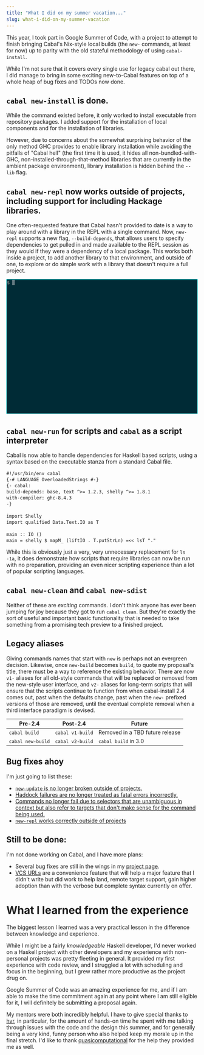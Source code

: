 ```yaml
---
title: "What I did on my summer vacation..."
slug: what-i-did-on-my-summer-vacation
---
```


This year, I took part in Google Summer of Code, with a project to attempt to finish bringing Cabal's Nix-style local builds (the `new-` commands, at least for now) up to parity with the old stateful methodology of using `cabal-install`.

While I'm not sure that it covers every single use for legacy cabal out there, I did manage to bring in some exciting new-to-Cabal features on top of a whole heap of bug fixes and TODOs now done.

## `cabal new-install` is done.
	
While the command existed before, it only worked to install executable from repository packages. I added support for the installation of local components and for the installation of libraries.

However, due to concerns about the somewhat surprising behavior of the only method GHC provides to enable library installation while avoiding the pitfalls of "Cabal hell" (the first time it is used, it hides all non-bundled-with-GHC, non-installed-through-that-method libraries that are currently in the ambient package environment), library installation is hidden behind the `--lib` flag.

## `cabal new-repl` now works outside of projects, including support for including Hackage libraries.

One often-requested feature that Cabal hasn't provided to date is a way to play around with a library in the REPL with a single command. Now, `new-repl` supports a new flag, `--build-depends`, that allows users to specify dependencies to get pulled in and made available to the REPL session as they would if they were a dependency of a local package. This works both inside a project, to add another library to that environment, and outside of one, to explore or do simple work with a library that doesn't require a full project.

![new-repl in use.](/static/img/posts/what-i-did-on-my-summer-vacation/new-repl-demo.gif)

## `cabal new-run` for scripts and `cabal` as a script interpreter

Cabal is now able to handle dependencies for Haskell based scripts, using a syntax based on the executable stanza from a standard Cabal file.


    #!/usr/bin/env cabal
    {-# LANGUAGE OverloadedStrings #-}
    {- cabal:
    build-depends: base, text ^>= 1.2.3, shelly ^>= 1.8.1
    with-compiler: ghc-8.4.3
    -}

    import Shelly
    import qualified Data.Text.IO as T

    main :: IO ()
    main = shelly $ mapM_ (liftIO . T.putStrLn) =<< lsT "."


While this is obviously just a very, very unnecessary replacement for `ls -1a`, it does demonstrate how scripts that require libraries can now be run with no preparation, providing an even nicer scripting experience than a lot of popular scripting languages. 

## `cabal new-clean` and `cabal new-sdist`

Neither of these are *exciting* commands. I don't think anyone has ever been jumping for joy because they got to run `cabal clean`. But they're exactly the sort of useful and important basic functionality that is needed to take something from a promising tech preview to a finished project.

## Legacy aliases

Giving commands names that start with `new` is perhaps not an evergreen decision. Likewise, once `new-build` becomes `build`, to quote my proposal's title, there must be a way to reference the existing behavior. There are now `v1-` aliases for all old-style commands that will be replaced or removed from the new-style user interface, and `v2-` aliases for long-term scripts that will ensure that the scripts continue to function from when cabal-install 2.4 comes out, past when the defaults change, past when the `new-` prefixed versions of those are removed, until the eventual complete removal when a third interface paradigm is devised.


Pre-2.4           | Post-2.4         | Future                         
------------------|------------------|--------------------------------
`cabal build`     | `cabal v1-build` | Removed in a TBD future release 
`cabal new-build` | `cabal v2-build` | `cabal build` in 3.0            


## Bug fixes ahoy

I'm just going to list these:

- [`new-update` is no longer broken outside of projects.](https://github.com/haskell/cabal/issues/5398)
- [Haddock failures are no longer treated as fatal errors incorrectly.](https://github.com/haskell/cabal/issues/5459)
- [Commands no longer fail due to selectors that are unambiguous in context but also refer to targets that don't make sense for the command being used.](https://github.com/haskell/cabal/issues/5461)
- [`new-repl` works correctly outside of projects](https://github.com/haskell/cabal/issues/5425)

## Still to be done:

I'm not done working on Cabal, and I have more plans:

- Several bug fixes are still in the wings in my [project page](https://github.com/haskell/cabal/projects/6).
- [VCS URLs](https://github.com/haskell/cabal/issues/5522) are a convenience feature that will help a major feature that I didn't write but did work to help land, remote target support, gain higher adoption than with the verbose but complete syntax currently on offer.

# What I learned from the experience

The biggest lesson I learned was a very practical lesson in the difference between knowledge and experience. 

While I might be a fairly *knowledgeable* Haskell developer, I'd never worked on a Haskell project with other developers and my experience with non-personal projects was pretty fleeting in general. It provided my first experience with code review, and I struggled a lot with scheduling and focus in the beginning, but I grew rather more productive as the project drug on.

Google Summer of Code was an amazing experience for me, and if I am able to make the time commitment again at any point where I am still eligible for it, I will definitely be submitting a proposal again.

My mentors were both incredibly helpful. I have to give special thanks to [hvr](https://github.com/hvr), in particular, for the amount of hands-on time he spent with me talking through issues with the code and the design this summer, and for generally being a very kind, funny person who also helped keep my morale up in the final stretch. I'd like to thank [quasicomputational](https://github.com/quasicomputational) for the help they provided me as well.
